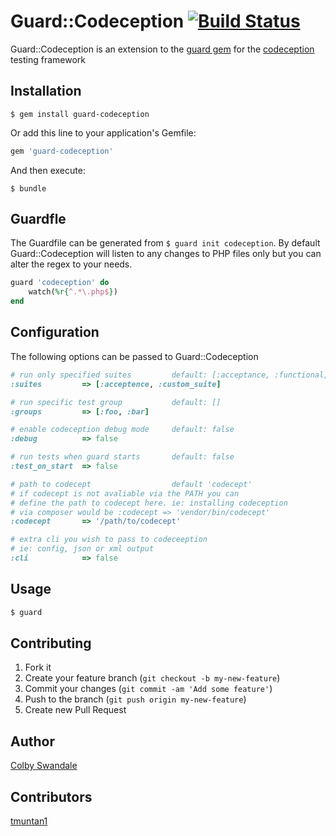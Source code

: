 # Guard::Codeception [![Build Status](https://travis-ci.org/colby-swandale/guard-codeception.png?branch=master)](https://travis-ci.org/colby-swandale/guard-codeception)

Guard::Codeception is an extension to the [guard gem](http://guardgem.org/) for the [codeception](http://codeception.com/) testing framework 

## Installation
```
$ gem install guard-codeception 
```

Or add this line to your application's Gemfile:
```ruby
gem 'guard-codeception'
```
And then execute:
```
$ bundle
```

## Guardfle
The Guardfile can be generated from `$ guard init codeception`. By default Guard::Codeception will listen to any changes to PHP files only but you can alter the regex to your needs.

```ruby
guard 'codeception' do
	watch(%r{^.*\.php$})
end
```

## Configuration
The following options can be passed to Guard::Codeception

```ruby
# run only specified suites 		default: [:acceptance, :functional, :unit]
:suites			=> [:acceptence, :custom_suite]

# run specific test group 			default: []
:groups			=> [:foo, :bar]

# enable codeception debug mode 	default: false
:debug 			=> false

# run tests when guard starts		default: false
:test_on_start 	=> false

# path to codecept					default 'codecept'
# if codecept is not avaliable via the PATH you can
# define the path to codecept here. ie: installing codeception
# via composer would be :codecept => 'vendor/bin/codecept'
:codecept		=> '/path/to/codecept'

# extra cli you wish to pass to codeceeption
# ie: config, json or xml output
:cli 			=> false
```

## Usage
```bash
$ guard
```

## Contributing

1. Fork it
2. Create your feature branch (`git checkout -b my-new-feature`)
3. Commit your changes (`git commit -am 'Add some feature'`)
4. Push to the branch (`git push origin my-new-feature`)
5. Create new Pull Request

## Author

[Colby Swandale](https://github.com/colby-swandale)

## Contributors

[tmuntan1](https://github.com/tmuntan1)

